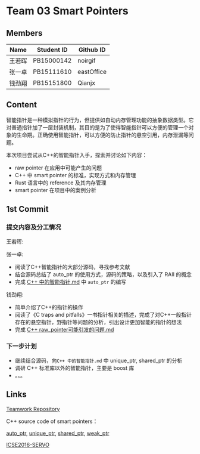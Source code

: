 # Team 03 Smart Pointers

## Members

| Name | Student ID | Github ID  |
| ---- | ---------- | ---------- |
| 王若晖  | PB15000142 | noirgif    |
| 张一卓  | PB15111610 | eastOffice |
| 钱劲翔  | PB15151800 | Qianjx     |

## Content

智能指针是一种模拟指针的行为，但提供如自动内存管理功能的抽象数据类型。它对普通指针加了一层封装机制，其目的是为了使得智能指针可以方便的管理一个对象的生命期。正确使用智能指针，可以方便的防止指针的悬空引用，内存泄漏等问题。

本次项目尝试从C++的智能指针入手，探索并讨论如下内容：

* raw pointer 在应用中可能产生的问题
* C++ 中 smart pointer 的标准，实现方式和内存管理
* Rust 语言中的 reference 及其内存管理
* smart pointer 在项目中的案例分析

## 1st Commit

### 提交内容及分工情况

王若晖:

张一卓:

- 阅读了C++智能指针的大部分源码，寻找参考文献
- 结合源码总结了 auto_ptr 的使用方式，源码的策略，以及引入了 RAII 的概念
- 完成  [C++ 中的智能指针.md](https://github.com/noirgif/ustc-compiler-pointer/blob/master/C%2B%2B%20%E4%B8%AD%E7%9A%84%E6%99%BA%E8%83%BD%E6%8C%87%E9%92%88.md) 中 `auto_ptr` 的编写

钱劲翔:

- 简单介绍了C++的指针的操作
- 阅读了《C traps and pitfalls》一书指针相关的描述，完成了对C++一般指针存在的悬空指针，野指针等问题的分析，引出设计更加智能的指针的想法
- 完成 [C++ raw_pointer可能引发的问题.md](https://github.com/noirgif/ustc-compiler-pointer/blob/master/C%2B%2B%20raw_pointer%E5%8F%AF%E8%83%BD%E5%BC%95%E5%8F%91%E7%9A%84%E9%97%AE%E9%A2%98.md)

### 下一步计划

- 继续结合源码，向`C++ 中的智能指针.md` 中 unique_ptr, shared_ptr 的分析
- 调研 C++ 标准库以外的智能指针，主要是 boost 库
- 。。。

## Links

[Teamwork Repository](https://github.com/noirgif/ustc-compiler-pointer)

C++ source code of smart pointers：

[auto_ptr](https://github.com/noirgif/ustc-compiler-pointer/blob/master/References/source_auto_ptr.cpp), [unique_ptr](https://github.com/noirgif/ustc-compiler-pointer/blob/master/References/source_unique_ptr.cpp), [shared_ptr](https://github.com/noirgif/ustc-compiler-pointer/blob/master/References/source_shared_ptr.cpp), [weak_ptr](https://github.com/noirgif/ustc-compiler-pointer/blob/master/References/source_weak_ptr.cpp)

[ICSE2016-SERVO](https://github.com/noirgif/ustc-compiler-pointer/blob/master/References/icse16-servo-preprint.pdf)

